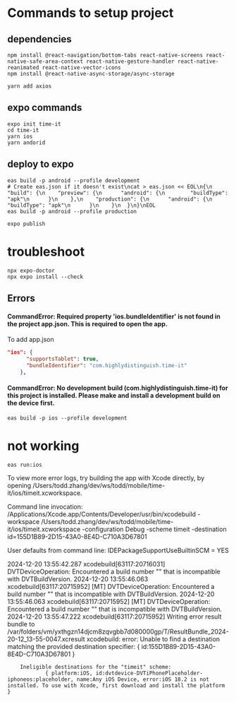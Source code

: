 

# Commands to setup project
## dependencies
```shell
npm install @react-navigation/bottom-tabs react-native-screens react-native-safe-area-context react-native-gesture-handler react-native-reanimated react-native-vector-icons
npm install @react-native-async-storage/async-storage

yarn add axios
```

## expo commands

```shell
expo init time-it
cd time-it
yarn ios
yarn andorid
```

## deploy to expo

```shell
eas build -p android --profile development
# Create eas.json if it doesn't exist\ncat > eas.json << EOL\n{\n  "build": {\n    "preview": {\n      "android": {\n        "buildType": "apk"\n      }\n    },\n    "production": {\n      "android": {\n        "buildType": "apk"\n      }\n    }\n  }\n}\nEOL
eas build -p android --profile production
```


```shell
expo publish
```

# troubleshoot
```shell
npx expo-doctor
npx expo install --check
```


## Errors
#### CommandError: Required property 'ios.bundleIdentifier' is not found in the project app.json. This is required to open the app.
To add app.json
```json
"ios": {
      "supportsTablet": true,
      "bundleIdentifier": "com.highlydistinguish.time-it"
    },
```

#### CommandError: No development build (com.highlydistinguish.time-it) for this project is installed. Please make and install a development build on the device first.

```shell
eas build -p ios --profile development
```


# not working
```shell
eas run:ios
```
To view more error logs, try building the app with Xcode directly, by opening /Users/todd.zhang/dev/ws/todd/mobile/time-it/ios/timeit.xcworkspace.

Command line invocation:
    /Applications/Xcode.app/Contents/Developer/usr/bin/xcodebuild -workspace /Users/todd.zhang/dev/ws/todd/mobile/time-it/ios/timeit.xcworkspace -configuration Debug -scheme timeit -destination id=155D1B89-2D15-43A0-8E4D-C710A3D67801

User defaults from command line:
    IDEPackageSupportUseBuiltinSCM = YES



2024-12-20 13:55:42.287 xcodebuild[63117:20716031]  DVTDeviceOperation: Encountered a build number "" that is incompatible with DVTBuildVersion.
2024-12-20 13:55:46.063 xcodebuild[63117:20715952] [MT] DVTDeviceOperation: Encountered a build number "" that is incompatible with DVTBuildVersion.
2024-12-20 13:55:46.063 xcodebuild[63117:20715952] [MT] DVTDeviceOperation: Encountered a build number "" that is incompatible with DVTBuildVersion.
2024-12-20 13:55:47.222 xcodebuild[63117:20715952] Writing error result bundle to /var/folders/vm/yxthgzn14djcm8zqvgbb7d080000gp/T/ResultBundle_2024-20-12_13-55-0047.xcresult
xcodebuild: error: Unable to find a destination matching the provided destination specifier:
                { id:155D1B89-2D15-43A0-8E4D-C710A3D67801 }

        Ineligible destinations for the "timeit" scheme:
                { platform:iOS, id:dvtdevice-DVTiPhonePlaceholder-iphoneos:placeholder, name:Any iOS Device, error:iOS 18.2 is not installed. To use with Xcode, first download and install the platform }